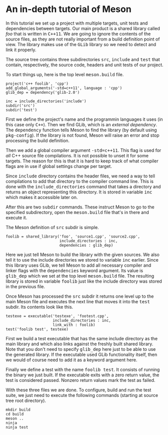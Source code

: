 # An in-depth tutorial of Meson #

In this tutorial we set up a project with multiple targets, unit tests and dependencies between targets. Our main product is a shared library called *foo* that is written in <tt>C++11</tt>. We are going to ignore the contents of the source files, as they are not really important from a build definition point of view. The library makes use of the <tt>GLib</tt> library so we need to detect and link it properly.

The source tree contains three subdirectories <tt>src</tt>, <tt>include</tt> and <tt>test</tt> that contain, respectively, the source code, headers and unit tests of our project.

To start things up, here is the top level <tt>meson.build</tt> file.

    project('c++ foolib', 'cpp')
    add_global_arguments('-std=c++11', language : 'cpp')
    glib_dep = dependency('glib-2.0')

    inc = include_directories('include')
    subdir('src')
    subdir('test')

First we define the project's name and the programmin languages it uses (in this case only <tt>C++</tt>). Then we find GLib, which is an *external dependency*. The <tt>dependency</tt> function tells Meson to find the library (by default using <tt>pkg-config</tt>). If the library is not found, Meson will raise an error and stop processing the build definition.

Then we add a global compiler argument <tt>-std=c++11</tt>. This flag is used for *all* C++ source file compilations. It is not possible to unset it for some targets. The reason for this is that it is hard to keep track of what compiler flags are in use if global settings change per target.

Since <tt>include</tt> directory contains the header files, we need a way to tell compilations to add that directory to the compiler command line. This is done with the <tt>include_directories</tt> command that takes a directory and returns an object representing this directory. It is stored in variable <tt>inc</tt> which makes it accessible later on.

After this are two <tt>subdir</tt> commands. These instruct Meson to go to the specified subdirectory, open the <tt>meson.build</tt> file that's in there and execute it.

The Meson definition of <tt>src</tt> subdir is simple.

    foolib = shared_library('foo', 'source1.cpp', 'source2.cpp',
                            include_directories : inc,
                            dependencies : glib_dep)

Here we just tell Meson to build the library with the given sources. We also tell it to use the include directories we stored to variable <tt>inc</tt> earlier. Since this library uses GLib, we tell Meson to add all necessary compiler and linker flags with the <tt>dependencies</tt> keyword argument. Its value is <tt>glib_dep</tt> which we set at the top level <tt>meson.build</tt> file. The resulting library is stored in variable <tt>foolib</tt> just like the include directory was stored in the previous file.

Once Meson has processed the <tt>src</tt> subdir it returns one level up to the main Meson file and executes the next line that moves it into the <tt>test</tt> subdir. Its contents look like this.

    testexe = executable('testexe', 'footest.cpp',
                         include_directories : inc,
                         link_with : foolib)
    test('foolib test', testexe)

First we build a test executable that has the same include directory as the main library and which also links against the freshly built shared library. Note that you don't need to specify <tt>glib_dep</tt> here just to be able to use the generated library. If the executable used GLib functionality itself, then we would of course need to add it as a keyword argument here.

Finally we define a test with the name <tt>foolib test</tt>. It consists of running the binary we just built. If the executable exits with a zero return value, the test is considered passed. Nonzero return values mark the test as failed.

With these three files we are done. To configure, build and run the test suite, we just need to execute the following commands (starting at source tree root directory).

    mkdir build
    cd build
    meson ..
    ninja
    ninja test
